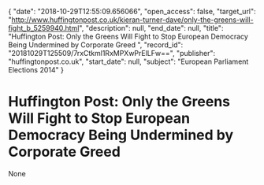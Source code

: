 {
  "date": "2018-10-29T12:55:09.656066", 
  "open_access": false, 
  "target_url": "http://www.huffingtonpost.co.uk/kieran-turner-dave/only-the-greens-will-fight_b_5259940.html", 
  "description": null, 
  "end_date": null, 
  "title": "Huffington Post: Only the Greens Will Fight to Stop European Democracy Being Undermined by Corporate Greed  ", 
  "record_id": "20181029T125509/7rxCtkml1RxMPXwPrElLFw==", 
  "publisher": "huffingtonpost.co.uk", 
  "start_date": null, 
  "subject": "European Parliament Elections 2014"
}

# Huffington Post: Only the Greens Will Fight to Stop European Democracy Being Undermined by Corporate Greed  

None